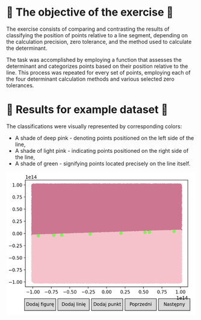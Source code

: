 # 🔶 The objective of the exercise 🔶
<p>The exercise consists of comparing and contrasting the results of classifying the position of points relative to a line segment, depending on the calculation precision, zero tolerance, and the method used to calculate the determinant. </p>

<p>The task was accomplished by employing a function that assesses the determinant and categorizes points based on their position relative to the line. This process was repeated for every set of points, employing each of the four determinant calculation methods and various selected zero tolerances. </p>

# 🔶 Results for example dataset 🔶

<p>The classifications were visually represented by corresponding colors: </p>
<ul>
  <li>A shade of deep pink - denoting points positioned on the left side of the line, </li>
  <li>A shade of light pink - indicating points positioned on the right side of the line, </li>
  <li> A shade of green - signifying points located precisely on the line itself. </li>
</ul>

<img src="example.png">
